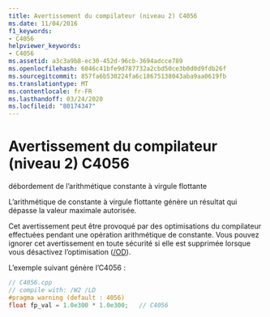 ```yaml
---
title: Avertissement du compilateur (niveau 2) C4056
ms.date: 11/04/2016
f1_keywords:
- C4056
helpviewer_keywords:
- C4056
ms.assetid: a3c3a9b8-ec30-452d-96cb-3694adcce789
ms.openlocfilehash: 6046c41bfe9d787732a2cbd50ce3b0d0d9fdb26f
ms.sourcegitcommit: 857fa6b530224fa6c18675138043aba9aa0619fb
ms.translationtype: MT
ms.contentlocale: fr-FR
ms.lasthandoff: 03/24/2020
ms.locfileid: "80174347"
---
```

# <a name="compiler-warning-level-2-c4056"></a>Avertissement du compilateur (niveau 2) C4056

débordement de l’arithmétique constante à virgule flottante

L’arithmétique de constante à virgule flottante génère un résultat qui dépasse la valeur maximale autorisée.

Cet avertissement peut être provoqué par des optimisations du compilateur effectuées pendant une opération arithmétique de constante. Vous pouvez ignorer cet avertissement en toute sécurité si elle est supprimée lorsque vous désactivez l’optimisation ([/OD](../../build/reference/od-disable-debug.md)).

L’exemple suivant génère l’C4056 :

```cpp
// C4056.cpp
// compile with: /W2 /LD
#pragma warning (default : 4056)
float fp_val = 1.0e300 * 1.0e300;   // C4056
```
